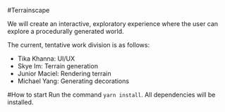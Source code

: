#Terrainscape

We will create an interactive, exploratory experience where the user can explore a procedurally generated world.

The current, tentative work division is as follows:

- Tika Khanna: UI/UX
- Skye Im: Terrain generation
- Junior Maciel: Rendering terrain
- Michael Yang: Generating decorations

#How to start
Run the command `yarn install`. All dependencies will be installed.